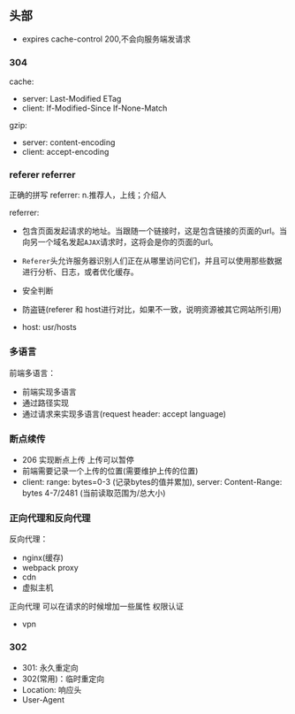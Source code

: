 ## 头部
* expires cache-control 200,不会向服务端发请求

### 304
cache: 
* server: Last-Modified ETag
* client: If-Modified-Since If-None-Match

gzip:
* server: content-encoding
* client: accept-encoding 

### referer referrer

正确的拼写 referrer: n.推荐人，上线；介绍人  

referrer: 
* 包含页面发起请求的地址。当跟随一个链接时，这是包含链接的页面的url。当向另一个域名发起`AJAX`请求时，这将会是你的页面的url。
* `Referer`头允许服务器识别人们正在从哪里访问它们，并且可以使用那些数据进行分析、日志，或者优化缓存。

* 安全判断
* 防盗链(referer 和 host进行对比，如果不一致，说明资源被其它网站所引用)
* host: usr/hosts

### 多语言
前端多语言：  
* 前端实现多语言
* 通过路径实现
* 通过请求来实现多语言(request header: accept language)

### 断点续传
* 206 实现断点上传 上传可以暂停
* 前端需要记录一个上传的位置(需要维护上传的位置)
* client: range: bytes=0-3 (记录bytes的值并累加), server: Content-Range: bytes 4-7/2481 (当前读取范围为/总大小)

### 正向代理和反向代理
反向代理： 
* nginx(缓存)
* webpack proxy
* cdn
* 虚拟主机

正向代理 可以在请求的时候增加一些属性 权限认证
* vpn

### 302
* 301: 永久重定向
* 302(常用)：临时重定向
* Location: 响应头
* User-Agent

